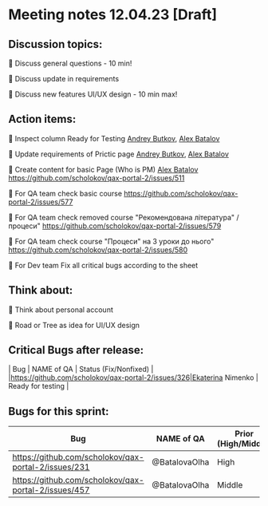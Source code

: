# Meeting notes 12.04.23 [Draft] 

## Discussion topics: 

:black_square_button: Discuss general questions - 10 min! 

:black_square_button: Discuss update in requirements 

:black_square_button: Discuss new features UI/UX design - 10 min max!  

## Action items:

:black_square_button: Inspect column Ready for Testing [Andrey Butkov](https://github.com/ButKoff), [Alex Batalov](https://github.com/ABatalov)  

:black_square_button: Update requirements of Prictic page [Andrey Butkov](https://github.com/ButKoff), [Alex Batalov](https://github.com/ABatalov)  

:black_square_button: Create content for basic Page (Who is PM)  [Alex Batalov](https://github.com/ABatalov) https://github.com/scholokov/qax-portal-2/issues/511

:black_square_button: For QA team check basic course https://github.com/scholokov/qax-portal-2/issues/577 

:black_square_button: For QA team check removed course "Рекомендована література" / процеси" https://github.com/scholokov/qax-portal-2/issues/579 

:black_square_button: For QA team check course "Процеси" на 3 уроки до нього" https://github.com/scholokov/qax-portal-2/issues/580 

:black_square_button: For Dev team Fix all critical bugs according to the sheet  

## Think about:  

:black_square_button: Think about personal account 

:black_square_button: Road or Tree as idea for UI/UX design   


## Critical Bugs after release:  

| Bug                |   NAME of QA   | Status (Fix/Nonfixed) |
|https://github.com/scholokov/qax-portal-2/issues/326|Ekaterina Nimenko | Ready for testing |

## Bugs for this sprint: 
| Bug                |   NAME of QA   | Prior (High/Middle)|Status  |
|--------------------|----------------|----------| -------------|
| https://github.com/scholokov/qax-portal-2/issues/231|@BatalovaOlha| High    | Ready for documentation|
| https://github.com/scholokov/qax-portal-2/issues/457|@BatalovaOlha| Middle  | Ready for documentation |
